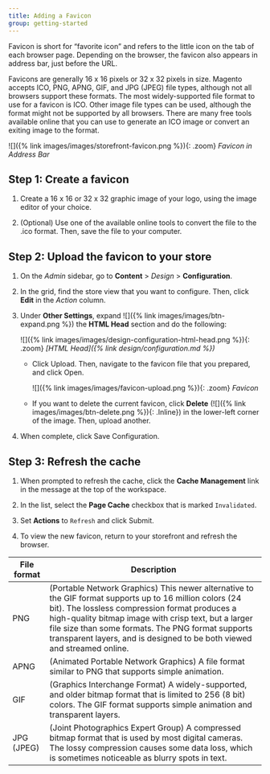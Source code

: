 ```yaml
---
title: Adding a Favicon
group: getting-started
---
```


Favicon is short for “favorite icon” and refers to the little icon on the tab of each browser page. Depending on the browser, the favicon also appears in address bar, just before the URL.

Favicons are generally 16 x 16 pixels or 32 x 32 pixels in size. Magento accepts ICO, PNG, APNG, GIF, and JPG (JPEG) file types, although not all browsers support these formats. The most widely-supported file format to use for a favicon is ICO. Other image file types can be used, although the format might not be supported by all browsers. There are many free tools available online that you can use to generate an ICO image or convert an exiting image to the format.

![]({% link images/images/storefront-favicon.png %}){: .zoom}
_Favicon in Address Bar_

## Step 1: Create a favicon

1. Create a 16 x 16 or 32 x 32 graphic image of your logo, using the image editor of your choice.

1. (Optional) Use one of the available online tools to convert the file to the .ico format. Then, save the file to your computer.

## Step 2: Upload the favicon to your store

1. On the _Admin_ sidebar, go to **Content** > _Design_ > **Configuration**.

1. In the grid, find the store view that you want to configure. Then, click **Edit** in the _Action_ column.

1. Under **Other Settings**, expand ![]({% link images/images/btn-expand.png %}) the **HTML Head** section and do the following:

   ![]({% link images/images/design-configuration-html-head.png %}){: .zoom}
   _[HTML Head]({% link design/configuration.md %})_

   * Click <span class="btn">Upload</span>. Then, navigate to the favicon file that you prepared, and click <span class="btn">Open</span>.

      ![]({% link images/images/favicon-upload.png %}){: .zoom}
      _Favicon_

   * If you want to delete the current favicon, click **Delete** (![]({% link images/images/btn-delete.png %}){: .Inline}) in the lower-left corner of the image. Then, upload another.

1. When complete, click <span class="btn">Save Configuration</span>.

## Step 3: Refresh the cache

1. When prompted to refresh the cache, click the **Cache Management** link in the message at the top of the workspace.

1. In the list, select the **Page Cache** checkbox that is marked `Invalidated`.

1. Set **Actions** to `Refresh` and click <span class="btn">Submit</span>.

1. To view the new favicon, return to your storefront and refresh the browser.

|File format|Description|
|--- |--- |
|PNG|(Portable Network Graphics) This newer alternative to the GIF format supports up to 16 million colors (24 bit). The lossless compression format produces a high-quality bitmap image with crisp text, but a larger file size than some formats. The PNG format supports transparent layers, and is designed to be both viewed and streamed online.|
|APNG|(Animated Portable Network Graphics) A file format similar to PNG that supports simple animation.|
|GIF|(Graphics Interchange Format) A widely-supported, and older bitmap format that is limited to 256 (8 bit) colors. The GIF format supports simple animation and transparent layers.|
|JPG (JPEG)|(Joint Photographics Expert Group) A compressed bitmap format that is used by most digital cameras. The lossy compression causes some data loss, which is sometimes noticeable as blurry spots in text.|

